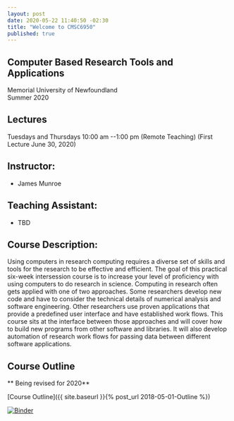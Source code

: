 ```yaml
---
layout: post
date: 2020-05-22 11:40:50 -02:30
title: "Welcome to CMSC6950"
published: true
---
```


## Computer Based Research Tools and Applications
  Memorial University of Newfoundland  
  Summer 2020

## Lectures
  Tuesdays and Thursdays 10:00 am --1:00 pm (Remote Teaching) (First Lecture June 30, 2020)

## Instructor:

* James Munroe

## Teaching Assistant:

* TBD

## Course Description:

  Using computers in research computing requires a diverse set of skills and tools for the
  research to be effective and efficient. The goal of this practical six-week intersession course is
  to increase your level of proficiency with using computers to do research in science.
  Computing in research often gets applied with one of two approaches. Some researchers
  develop new code and have to consider the technical details of numerical analysis and software
  engineering. Other researchers use proven applications that provide a predefined user
  interface and have established work flows. This course sits at the interface between those
  approaches and will cover how to build new programs from other software and libraries. It will
  also develop automation of research work flows for passing data between different software
  applications.

## Course Outline

** Being revised for 2020**

[Course Outline]({{ site.baseurl }}{% post_url 2018-05-01-Outline %})

[![Binder](https://mybinder.org/badge.svg)](https://mybinder.org/v2/gh/cmsc6950/cmsc6950.github.io/master?filepath=lectures)
